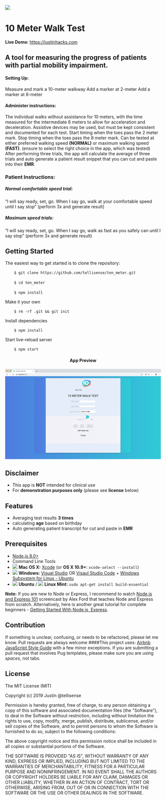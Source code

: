 ![](https://www.sciencemag.org/sites/default/files/styles/inline__450w__no_aspect/public/still_16x9.jpg?itok=SuOdua9r)

10 Meter Walk Test
===========================================================================

**Live Demo**: https://justinhacks.com

## A tool for measuring the progress of patients with partial mobility impairment.
#### Setting Up:
  Measure and mark a 10-meter walkway
  Add a marker at 2-meter
  Add a marker at 8-meter
#### Administer instructions:
  The individual walks without assistance for 10 meters, with the time measured for the intermediate 6 meters to allow for acceleration and deceleration. 
  Assistive devices may be used, but must be kept consistent and documented for each test. 
  Start timing when the toes pass the 2 meter mark.
  Stop timing when the toes pass the 8 meter mark.
  Can be tested at either preferred walking speed **(NORMAL)** or maximum walking speed **(FAST)**.
  (ensure to select the right choice in the app, which was tested)                  
  After performing three trials, the app will calculate the average of three trials and auto generate a patient result snippet that you can cut and paste into their **EMR**.


### Patient Instructions:
##### Normal comfortable speed trial:
 “I will say ready, set, go. When I say go, walk at your comfortable speed until I say  stop”
      (perform 3x and generate result)
##### Maximum speed trials:
 “I will say ready, set, go. When I say go, walk as fast as you safely can until I say stop”
     (perform 3x and generate result)

Getting Started
---------------

The easiest way to get started is to clone the repository:


        $ git clone https://github.com/tellisense/ten_meter.git
      
        $ cd ten_meter

        $ npm install

Make it your own

        $ rm -rf .git && git init 

Install dependencies

        $ npm install

Start live-reload server

        $ npm start


<h4 align="center">App Preview</h4>

![](./app.png)


Disclaimer
--------

- This app is **NOT** intended for clinical use 
- For **demonstration purposes only**  (please see **license** below) 


Features
--------

- Averaging test results **3 times** 
- calculating **age** based on birthday
- Auto generating patient transcript for cut and paste in **EMR**


Prerequisites
-------------

- [Node.js 8.0+](http://nodejs.org)
- Command Line Tools
 - <img src="http://deluge-torrent.org/images/apple-logo.gif" height="17">&nbsp;**Mac OS X:** [Xcode](https://itunes.apple.com/us/app/xcode/id497799835?mt=12) (or **OS X 10.9+**: `xcode-select --install`)
 - <img src="http://dc942d419843af05523b-ff74ae13537a01be6cfec5927837dcfe.r14.cf1.rackcdn.com/wp-content/uploads/windows-8-50x50.jpg" height="17">&nbsp;**Windows:** [Visual Studio](https://www.visualstudio.com/products/visual-studio-community-vs) OR [Visaul Studio Code](https://code.visualstudio.com) + [Windows Subsystem for Linux - Ubuntu](https://docs.microsoft.com/en-us/windows/wsl/install-win10)
 - <img src="https://lh5.googleusercontent.com/-2YS1ceHWyys/AAAAAAAAAAI/AAAAAAAAAAc/0LCb_tsTvmU/s46-c-k/photo.jpg" height="17">&nbsp;**Ubuntu** / <img src="https://upload.wikimedia.org/wikipedia/commons/3/3f/Logo_Linux_Mint.png" height="17">&nbsp;**Linux Mint:** `sudo apt-get install build-essential`


**Note:** If you are new to Node or Express, I recommend to watch
[Node.js and Express 101](https://www.youtube.com/watch?v=BN0JlMZCtNU)
screencast by Alex Ford that teaches Node and Express from scratch. Alternatively,
here is another great tutorial for complete beginners - [Getting Started With Node.js, Express](http://cwbuecheler.com/web/tutorials/2013/node-express-mongo/).


Contribution
------------

If something is unclear, confusing, or needs to be refactored, please let me know.
Pull requests are always welcome
####This project uses:
[Airbnb JavaScript Style Guide](https://github.com/airbnb/javascript) with a few minor exceptions. If you are submitting a pull request that involves Pug templates, please make sure you are using *spaces*, not tabs.

License
-------

The MIT License (MIT)

Copyright (c) 2019 Justin @tellisense

Permission is hereby granted, free of charge, to any person obtaining a copy of this software and associated documentation files (the "Software"), to deal in the Software without restriction, including without limitation the rights to use, copy, modify, merge, publish, distribute, sublicense, and/or sell copies of the Software, and to permit persons to whom the Software is furnished to do so, subject to the following conditions:

The above copyright notice and this permission notice shall be included in all copies or substantial portions of the Software.

THE SOFTWARE IS PROVIDED "AS IS", WITHOUT WARRANTY OF ANY KIND, EXPRESS OR IMPLIED, INCLUDING BUT NOT LIMITED TO THE WARRANTIES OF MERCHANTABILITY, FITNESS FOR A PARTICULAR PURPOSE AND NONINFRINGEMENT. IN NO EVENT SHALL THE AUTHORS OR COPYRIGHT HOLDERS BE LIABLE FOR ANY CLAIM, DAMAGES OR OTHER LIABILITY, WHETHER IN AN ACTION OF CONTRACT, TORT OR OTHERWISE, ARISING FROM, OUT OF OR IN CONNECTION WITH THE SOFTWARE OR THE USE OR OTHER DEALINGS IN THE SOFTWARE.
